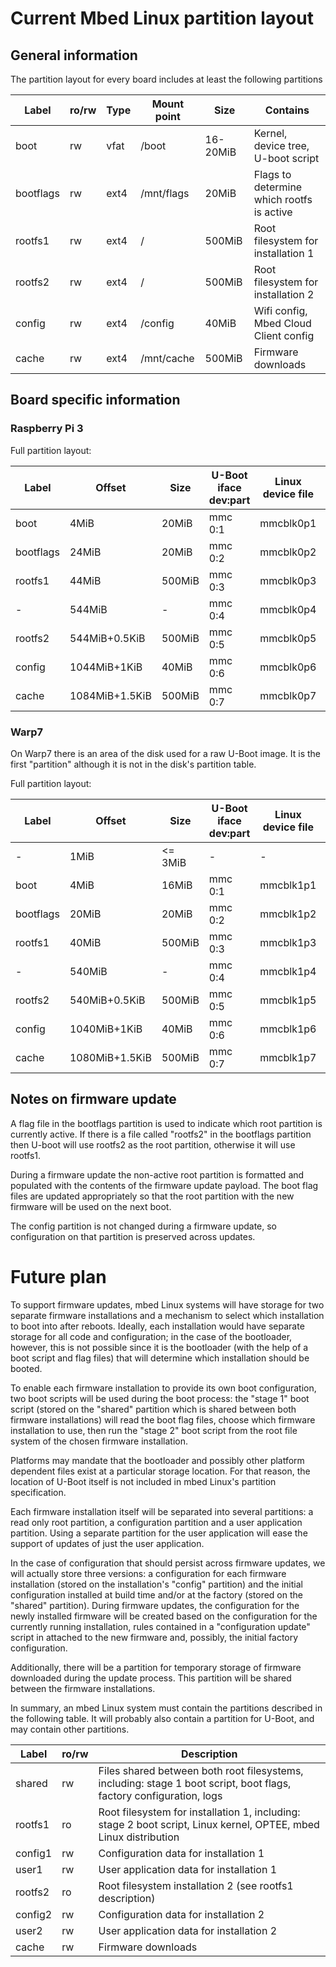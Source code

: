 # Current Mbed Linux partition layout

## General information

The partition layout for every board includes at least the following partitions

| Label     | ro/rw | Type | Mount point | Size     | Contains |
|-----------|-------|------|-------------|----------|----------|
| boot      | rw    | vfat | /boot       | 16-20MiB | Kernel, device tree, U-boot script |
| bootflags | rw    | ext4 | /mnt/flags  | 20MiB    | Flags to determine which rootfs is active |
| rootfs1   | rw    | ext4 | /           | 500MiB   | Root filesystem for installation 1 |
| rootfs2   | rw    | ext4 | /           | 500MiB   | Root filesystem for installation 2 |
| config    | rw    | ext4 | /config     | 40MiB    | Wifi config, Mbed Cloud Client config |
| cache     | rw    | ext4 | /mnt/cache  | 500MiB   | Firmware downloads |

## Board specific information

### Raspberry Pi 3

Full partition layout:

| Label     | Offset         | Size   | U-Boot iface dev:part | Linux device file | Notes    |
|-----------|----------------|--------|-----------------------|-------------------|----------|
| boot      | 4MiB           | 20MiB  | mmc 0:1               | mmcblk0p1         | Primary  |
| bootflags | 24MiB          | 20MiB  | mmc 0:2               | mmcblk0p2         | Primary  |
| rootfs1   | 44MiB          | 500MiB | mmc 0:3               | mmcblk0p3         | Primary  |
| -         | 544MiB         | -      | mmc 0:4               | mmcblk0p4         | Extended |
| rootfs2   | 544MiB+0.5KiB  | 500MiB | mmc 0:5               | mmcblk0p5         | Logical  |
| config    | 1044MiB+1KiB   | 40MiB  | mmc 0:6               | mmcblk0p6         | Logical  |
| cache     | 1084MiB+1.5KiB | 500MiB | mmc 0:7               | mmcblk0p7         | Logical  |


### Warp7

On Warp7 there is an area of the disk used for a raw U-Boot image. It is the
first "partition" although it is not in the disk's partition table.

Full partition layout:

| Label     | Offset         | Size    | U-Boot iface dev:part | Linux device file | Notes    |
|-----------|----------------|---------|-----------------------|-------------------|----------|
| -         | 1MiB           | <= 3MiB | -                     | -                 | U-Boot   |
| boot      | 4MiB           | 16MiB   | mmc 0:1               | mmcblk1p1         | Primary  |
| bootflags | 20MiB          | 20MiB   | mmc 0:2               | mmcblk1p2         | Primary  |
| rootfs1   | 40MiB          | 500MiB  | mmc 0:3               | mmcblk1p3         | Primary  |
| -         | 540MiB         | -       | mmc 0:4               | mmcblk1p4         | Extended |
| rootfs2   | 540MiB+0.5KiB  | 500MiB  | mmc 0:5               | mmcblk1p5         | Logical  |
| config    | 1040MiB+1KiB   | 40MiB   | mmc 0:6               | mmcblk1p6         | Logical  |
| cache     | 1080MiB+1.5KiB | 500MiB  | mmc 0:7               | mmcblk1p7         | Logical  |


## Notes on firmware update
A flag file in the bootflags partition is used to indicate which root partition
is currently active. If there is a file called "rootfs2" in the bootflags
partition then U-boot will use rootfs2 as the root partition, otherwise it will
use rootfs1.

During a firmware update the non-active root partition is formatted and
populated with the contents of the firmware update payload. The boot flag files
are updated appropriately so that the root partition with the new firmware will
be used on the next boot.

The config partition is not changed during a firmware update, so configuration
on that partition is preserved across updates.

# Future plan

To support firmware updates, mbed Linux systems will have storage for two
separate firmware installations and a mechanism to select which installation to
boot into after reboots. Ideally, each installation would have separate storage
for all code and configuration; in the case of the bootloader, however, this is
not possible since it is the bootloader (with the help of a boot script and
flag files) that will determine which installation should be booted.

To enable each firmware installation to provide its own boot configuration, two
boot scripts will be used during the boot process: the "stage 1" boot script
(stored on the "shared" partition which is shared between both firmware
installations) will read the boot flag files, choose which firmware
installation to use, then run the "stage 2" boot script from the root file
system of the chosen firmware installation.

Platforms may mandate that the bootloader and possibly other platform dependent
files exist at a particular storage location. For that reason, the location of
U-Boot itself is not included in mbed Linux's partition specification.

Each firmware installation itself will be separated into several partitions: a
read only root partition, a configuration partition and a user application
partition. Using a separate partition for the user application will ease the
support of updates of just the user application.

In the case of configuration that should persist across firmware updates, we
will actually store three versions: a configuration for each firmware
installation (stored on the installation's "config" partition) and the initial
configuration installed at build time and/or at the factory (stored on the
"shared" partition). During firmware updates, the configuration for the newly
installed firmware will be created based on the configuration for the currently
running installation, rules contained in a "configuration update" script in
attached to the new firmware and, possibly, the initial factory configuration.

Additionally, there will be a partition for temporary storage of firmware
downloaded during the update process. This partition will be shared between the
firmware installations.

In summary, an mbed Linux system must contain the partitions described in the
following table. It will probably also contain a partition for U-Boot, and may
contain other partitions.

| Label | ro/rw | Description |
|-------|-------|-------------|
| shared  | rw  | Files shared between both root filesystems, including: stage 1 boot script, boot flags, factory configuration, logs |
| rootfs1 | ro  | Root filesystem for installation 1, including: stage 2 boot script, Linux kernel, OPTEE, mbed Linux distribution |
| config1 | rw  | Configuration data for installation 1 |
| user1   | rw  | User application data for installation 1 |
| rootfs2 | ro  | Root filesystem installation 2 (see rootfs1 description) |
| config2 | rw  | Configuration data for installation 2 |
| user2   | rw  | User application data for installation 2 |
| cache   | rw  | Firmware downloads |
